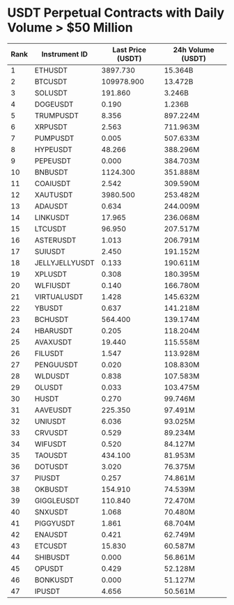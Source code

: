 # USDT Perpetual Contracts with Daily Volume > $50 Million

| Rank | Instrument ID | Last Price (USDT) | 24h Volume (USDT) |
|------|---------------|-------------------|-------------------|
| 1 | ETHUSDT | 3897.730 | 15.364B |
| 2 | BTCUSDT | 109978.900 | 13.472B |
| 3 | SOLUSDT | 191.860 | 3.246B |
| 4 | DOGEUSDT | 0.190 | 1.236B |
| 5 | TRUMPUSDT | 8.356 | 897.224M |
| 6 | XRPUSDT | 2.563 | 711.963M |
| 7 | PUMPUSDT | 0.005 | 507.633M |
| 8 | HYPEUSDT | 48.266 | 388.296M |
| 9 | PEPEUSDT | 0.000 | 384.703M |
| 10 | BNBUSDT | 1124.300 | 351.888M |
| 11 | COAIUSDT | 2.542 | 309.590M |
| 12 | XAUTUSDT | 3980.500 | 253.482M |
| 13 | ADAUSDT | 0.634 | 244.009M |
| 14 | LINKUSDT | 17.965 | 236.068M |
| 15 | LTCUSDT | 96.950 | 207.517M |
| 16 | ASTERUSDT | 1.013 | 206.791M |
| 17 | SUIUSDT | 2.450 | 191.152M |
| 18 | JELLYJELLYUSDT | 0.133 | 190.611M |
| 19 | XPLUSDT | 0.308 | 180.395M |
| 20 | WLFIUSDT | 0.140 | 166.780M |
| 21 | VIRTUALUSDT | 1.428 | 145.632M |
| 22 | YBUSDT | 0.637 | 141.218M |
| 23 | BCHUSDT | 564.400 | 139.174M |
| 24 | HBARUSDT | 0.205 | 118.204M |
| 25 | AVAXUSDT | 19.440 | 115.558M |
| 26 | FILUSDT | 1.547 | 113.928M |
| 27 | PENGUUSDT | 0.020 | 108.830M |
| 28 | WLDUSDT | 0.838 | 107.583M |
| 29 | OLUSDT | 0.033 | 103.475M |
| 30 | HUSDT | 0.270 | 99.746M |
| 31 | AAVEUSDT | 225.350 | 97.491M |
| 32 | UNIUSDT | 6.036 | 93.025M |
| 33 | CRVUSDT | 0.529 | 89.234M |
| 34 | WIFUSDT | 0.520 | 84.127M |
| 35 | TAOUSDT | 434.100 | 81.953M |
| 36 | DOTUSDT | 3.020 | 76.375M |
| 37 | PIUSDT | 0.257 | 74.861M |
| 38 | OKBUSDT | 154.910 | 74.539M |
| 39 | GIGGLEUSDT | 110.840 | 72.470M |
| 40 | SNXUSDT | 1.068 | 70.480M |
| 41 | PIGGYUSDT | 1.861 | 68.704M |
| 42 | ENAUSDT | 0.421 | 62.749M |
| 43 | ETCUSDT | 15.830 | 60.587M |
| 44 | SHIBUSDT | 0.000 | 56.861M |
| 45 | OPUSDT | 0.429 | 52.128M |
| 46 | BONKUSDT | 0.000 | 51.127M |
| 47 | IPUSDT | 4.656 | 50.561M |
